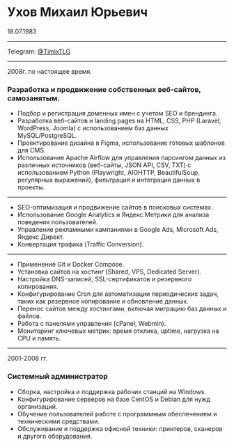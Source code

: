# Ухов Михаил Юрьевич
18.07.1983

----

Telegram:   [@TimixTLG](https://t.me/timixtlg)

----
2008г. по настоящее время.
### Разработка и продвижение собственных веб-сайтов, самозанятым.

- Подбор и регистрация доменных имен с учетом SEO и брендинга.
- Разработка веб-сайтов и landing pages на HTML, CSS, PHP (Laravel, WordPress, Joomla) с использованием баз данных MySQL/PostgreSQL.
- Проектирование дизайна в Figma, использование готовых шаблонов для CMS.
- Использование Apache Airflow для управления парсингом данных из различных источников (веб-сайты, JSON API, CSV, TXT) с использованием Python (Playwright, AIOHTTP, BeautifulSoup, регулярных выражений), фильтрация и интеграция данных в проекты.
----
- SEO-оптимизация и продвижение сайтов в поисковых системах.
- Использование Google Analytics и Яндекс.Метрики для анализа поведения пользователей.
- Управление рекламными кампаниями в Google Ads, Microsoft Ads, Яндекс Директ.
- Конвертация трафика (Traffic Conversion).
----
- Применение Git и Docker Compose.
- Установка сайтов на хостинг (Shared, VPS, Dedicated Server).
- Настройка DNS-записей, SSL-сертификатов и резервного копирования.
- Конфигурирование Cron для автоматизации периодических задач, таких как резервное копирование и обновление данных.
- Перенос сайтов между хостингами, включая миграцию баз данных и файлов.
- Работа с панелями управления (cPanel, Webmin).
- Мониторинг ключевых метрик: время отклика, uptime, нагрузка на CPU и память.
----
2001-2008 гг.
### Системный администратор

- Сборка, настройка и поддержка рабочих станций на Windows.  
- Конфигурирование серверов на базе CentOS и Debian для нужд организаций.
- Обучение пользователей работе с программным обеспечением и техническими средствами.  
- Обслуживание и поддержка офисной техники: принтеров, сканеров и другого оборудования.
